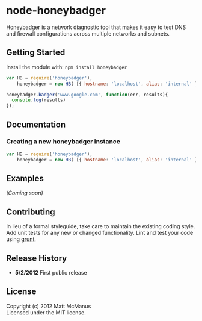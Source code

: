 # node-honeybadger

Honeybadger is a network diagnostic tool that makes it easy to test DNS and firewall configurations across multiple networks and subnets. 

## Getting Started
Install the module with: `npm install honeybadger`

```javascript
var HB = require('honeybadger'),
    honeybadger = new HB( [{ hostname: 'localhost', alias: 'internal' }, { hostname: 'different.subnet.com', username: 'root', alias: 'external' }] );

honeybadger.badger('www.google.com', function(err, results){
  console.log(results)
});
```

## Documentation

### Creating a new honeybadger instance


```javascript
var HB = require('honeybadger'),
    honeybadger = new HB( [{ hostname: 'localhost', alias: 'internal' }, { hostname: 'different.subnet.com', username: 'root', alias: 'external' }] );
```

## Examples
_(Coming soon)_

## Contributing
In lieu of a formal styleguide, take care to maintain the existing coding style. Add unit tests for any new or changed functionality. Lint and test your code using [grunt](https://github.com/cowboy/grunt).

## Release History
* **5/2/2012** First public release

## License
Copyright (c) 2012 Matt McManus  
Licensed under the MIT license.
